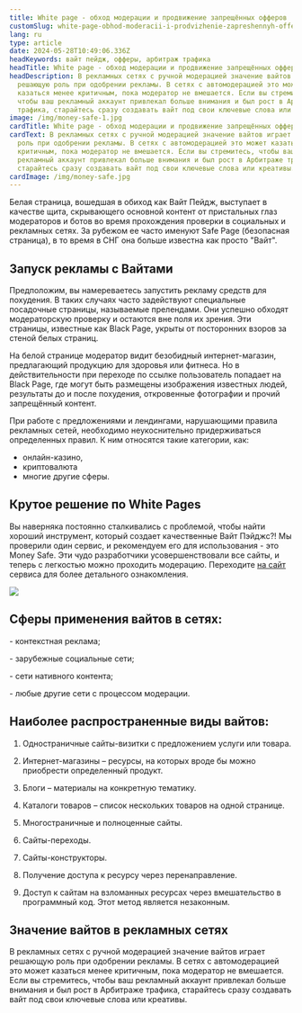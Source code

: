 ```yaml
---
title: White page - обход модерации и продвижение запрещённых офферов
customSlug: white-page-obhod-moderacii-i-prodvizhenie-zapreshennyh-offerov
lang: ru
type: article
date: 2024-05-28T10:49:06.336Z
headKeywords: вайт пейдж, офферы, арбитраж трафика
headTitle: White page - обход модерации и продвижение запрещённых офферов
headDescription: В рекламных сетях с ручной модерацией значение вайтов играет
  решающую роль при одобрении рекламы. В сетях с автомодерацией это может
  казаться менее критичным, пока модератор не вмешается. Если вы стремитесь,
  чтобы ваш рекламный аккаунт привлекал больше внимания и был рост в Арбитраже
  трафика, старайтесь сразу создавать вайт под свои ключевые слова или креативы.
image: /img/money-safe-1.jpg
cardTitle: White page - обход модерации и продвижение запрещённых офферов
cardText: В рекламных сетях с ручной модерацией значение вайтов играет решающую
  роль при одобрении рекламы. В сетях с автомодерацией это может казаться менее
  критичным, пока модератор не вмешается. Если вы стремитесь, чтобы ваш
  рекламный аккаунт привлекал больше внимания и был рост в Арбитраже трафика,
  старайтесь сразу создавать вайт под свои ключевые слова или креативы.
cardImage: /img/money-safe.jpg
---
```



Белая страница, вошедшая в обиход как Вайт Пейдж, выступает в качестве щита, скрывающего основной контент от пристальных глаз модераторов и ботов во время прохождения проверки в социальных и рекламных сетях. За рубежом ее часто именуют Safe Page (безопасная страница), в то время в СНГ она больше известна как просто "Вайт".

## Запуск рекламы с Вайтами

Предположим, вы намереваетесь запустить рекламу средств для похудения. В таких случаях часто задействуют специальные посадочные страницы, называемые прелендами. Они успешно обходят модераторскую проверку и остаются вне поля их зрения. Эти страницы, известные как Black Page, укрыты от посторонних взоров за стеной белых страниц.

На белой странице модератор видит безобидный интернет-магазин, предлагающий продукцию для здоровья или фитнеса. Но в действительности при переходе по ссылке пользователь попадает на Black Page, где могут быть размещены изображения известных людей, результаты до и после похудения, откровенные фотографии и прочий запрещённый контент.

При работе с предложениями и лендингами, нарушающими правила рекламных сетей, необходимо неукоснительно придерживаться определенных правил. К ним относятся такие категории, как: 

* онлайн-казино, 
* криптовалюта 
* многие другие сферы.

## Крутое решение по White Pages

Вы наверняка постоянно сталкивались с проблемой, чтобы найти хороший инструмент, который создает качественные Вайт Пэйджс?! Мы проверили один сервис, и рекомендуем его для использования - это Money Safe. Эти чудо разработчики усовершенствовали все сайты, и теперь с легкостью можно проходить модерацию. Переходите [на сайт](https://money-safe.org/ru/) сервиса для более детального ознакомления.

![](https://lh7-us.googleusercontent.com/docsz/AD_4nXesCfVRRqEMpihRs_XABHLijaYyJLl-iKduyKd3UBbiRvCeTa3XijK5m02NzoJmISExbBeJZAkk7EniDnG3wnZ3cEuhbxIzzWIA8HrilE1IE7nbbFpYD0HPwuDFpRgLpu5rbA55mh-hjPwFjyuQ?key=Cc7T6Z_9I4lTkNgsgjHJwg)

## Сферы применения вайтов в сетях:

\- контекстная реклама;

\- зарубежные социальные сети;

\- сети нативного контента;

\- любые другие сети с процессом модерации.

## Наиболее распространенные виды вайтов:

1. Одностраничные сайты-визитки с предложением услуги или товара.

2. Интернет-магазины – ресурсы, на которых вроде бы можно приобрести определенный продукт.

3. Блоги – материалы на конкретную тематику.

4. Каталоги товаров – список нескольких товаров на одной странице.

5. Многостраничные и полноценные сайты.

6. Сайты-переходы.

7. Сайты-конструкторы.

8. Получение доступа к ресурсу через перенаправление.

9. Доступ к сайтам на взломанных ресурсах через вмешательство в программный код. Этот метод является незаконным.

## Значение вайтов в рекламных сетях

В рекламных сетях с ручной модерацией значение вайтов играет решающую роль при одобрении рекламы. В сетях с автомодерацией это может казаться менее критичным, пока модератор не вмешается. Если вы стремитесь, чтобы ваш рекламный аккаунт привлекал больше внимания и был рост в Арбитраже трафика, старайтесь сразу создавать вайт под свои ключевые слова или креативы.